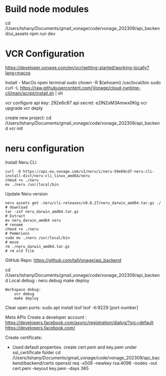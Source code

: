 # Build node modules 
cd  /Users/tshany/Documents/gmail_vonage/code/vonage_202309/api_backend/ui_assets
npm run dev

# VCR Configuration
https://developer.vonage.com/en/vcr/getting-started/working-locally?lang=macos

Install - MacOs 
open terminal
sudo chown -R $(whoami) /usr/local/bin
sudo curl -L https://raw.githubusercontent.com/Vonage/cloud-runtime-cli/main/script/install.sh | sh

vcr configure
    api key: 292e6c87
    api secret: e2IN2xM3Amwx0Ktg
vcr upgrade
vcr deply 


create new project:
cd /Users/tshany/Documents/gmail_vonage/code/vonage_202309/api_backend
vcr init


# neru configuration

Install Neru CLI

    curl -O https://api-eu.vonage.com/v1/neru/i/neru-59e69cd7-neru-cli-install-dist/neru-cli_linux_amd64/neru
    chmod +x ./neru 
    mv ./neru /usr/local/bin

Update Neru version

    neru assets get .neru/cli-releases/v0.8.27/neru_darwin_amd64.tar.gz ./ 		# download
    tar -zxf neru_darwin_amd64.tar.gz 							                # Extract
    mv neru_darwin_amd64 neru 							                        # rename
    chmod +x ./neru									                            # Pemmrions 
    sudo mv ./neru /usr/local/bin 								                # move 
    rm ./neru_darwin_amd64.tar.gz							                    # rm old file

GitHub Repo:
    https://github.com/talVonage/api_backend


cd /Users/tshany/Documents/gmail_vonage/code/vonage_202309/api_backend
    Local debug :
        neru debug
        make deploy 

    Workspace debug:
        vcr debug 
        make deploy 

Clear open ports:
    sudo apt install lsof
    lsof -ti:9229  [port number]

Meta APIs 
Create a developer account : 
    https://developers.facebook.com/async/registration/dialog/?src=default
    https://developers.facebook.com/


Create certificate:
  - Used default properties. create cert.pem and key.pem under ssl_certificate folder 
cd /Users/tshany/Documents/gmail_vonage/code/vonage_202309/api_backend/backend/certs
openssl req -x509 -newkey rsa:4096 -nodes -out cert.pem -keyout key.pem -days 365
   
